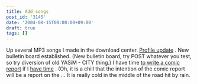 ```yaml
---
title: Add songs
post_id: '3145'
date: '2004-08-15T00:00:00+09:00'
draft: true
tags: []
---
```


Up several MP3 songs I made in the download center. [Profile update](/category/about) . New bulletin board established. (New bulletin board, try POST whatever you test, so try diversion of old YASiM - CITY thing.) I have time [to write a comic report](/3148) if I [have time](/3148) . (Oh, it is a chill that the intention of the comic report will be a report on the ... It is really cold in the middle of the road hit by rain.
